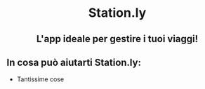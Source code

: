 <h1 align="center">Station.ly</h1>
 <h2 align="center">L'app ideale per gestire i tuoi viaggi!</h2>
 
 ## In cosa può aiutarti Station.ly:
 * Tantissime cose
